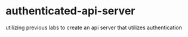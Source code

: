 # authenticated-api-server
utilizing previous labs to create an api server that utilizes authentication
